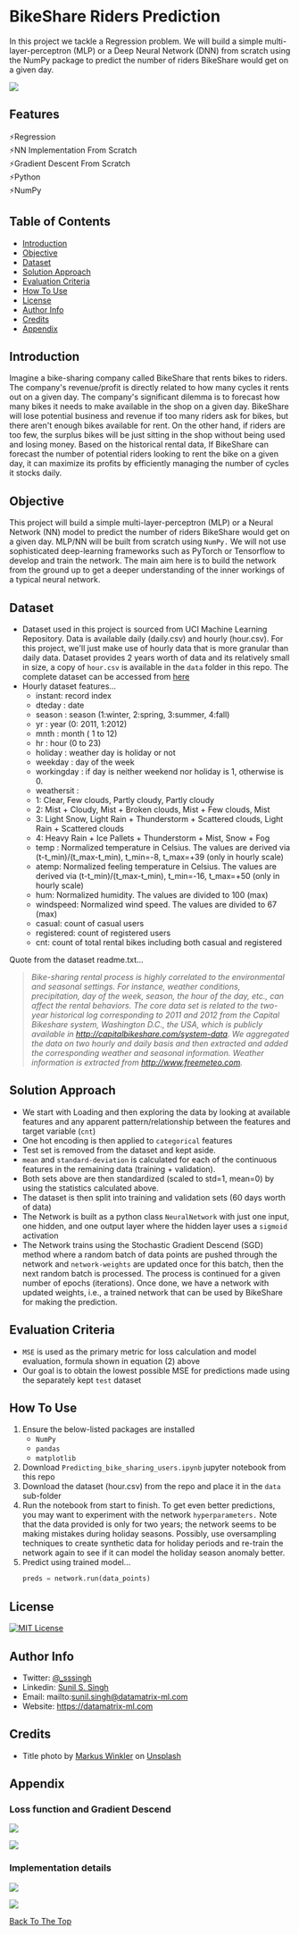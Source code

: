# BikeShare Riders Prediction

In this project we tackle a Regression problem. We will build a simple multi-layer-perceptron (MLP) or a Deep Neural Network (DNN) from scratch using the NumPy package to predict the number of riders BikeShare would get on a given day.

![](images/markus-winkler-unsplash-bikes.jpg)

## Features
⚡Regression <br>
⚡NN Implementation From Scratch <br>
⚡Gradient Descent From Scratch <br>
⚡Python <br>
⚡NumPy

## Table of Contents

- [Introduction](#introduction) 
- [Objective](#objective)
- [Dataset](#dataset)
- [Solution Approach](#solution-approach)
- [Evaluation Criteria](#evaluation-criteria)
- [How To Use](#how-to-use)
- [License](#license)
- [Author Info](#author-info)
- [Credits](#credits)
- [Appendix](#appendix)


## Introduction
Imagine a bike-sharing company called BikeShare that rents bikes to riders. The company's revenue/profit is directly related to how many cycles it rents out on a given day. The company's significant dilemma is to forecast how many bikes it needs to make available in the shop on a given day. BikeShare will lose potential business and revenue if too many riders ask for bikes, but there aren't enough bikes available for rent. On the other hand, if riders are too few, the surplus bikes will be just sitting in the shop without being used and losing money. Based on the historical rental data, If BikeShare can forecast the number of potential riders looking to rent the bike on a given day, it can maximize its profits by efficiently managing the number of cycles it stocks daily.

## Objective
This project will build a simple multi-layer-perceptron (MLP) or a Neural Network (NN) model to predict the number of riders BikeShare would get on a given day. MLP/NN will be built from scratch using `NumPy.` We will not use sophisticated deep-learning frameworks such as PyTorch or Tensorflow to develop and train the network. The main aim here is to build the network from the ground up to get a deeper understanding of the inner workings of a typical neural network.

## Dataset
- Dataset used in this project is sourced from UCI Machine Learning Repository. Data is available daily (daily.csv) and hourly (hour.csv). 
For this project, we'll just make use of hourly data that is more granular than daily data. Dataset provides 2 years worth of data and its relatively small in size, a copy of `hour.csv` is available in the `data` folder in this repo. The complete dataset can be accessed from [here](https://archive.ics.uci.edu/ml/datasets/Bike+Sharing+Dataset)
- Hourly dataset features...
    - instant: record index
    - dteday : date
    - season : season (1:winter, 2:spring, 3:summer, 4:fall)
    - yr : year (0: 2011, 1:2012)
    - mnth : month ( 1 to 12)
    - hr : hour (0 to 23)
    - holiday : weather day is holiday or not
    - weekday : day of the week
    - workingday : if day is neither weekend nor holiday is 1, otherwise is 0.
    + weathersit :
    - 1: Clear, Few clouds, Partly cloudy, Partly cloudy
    - 2: Mist + Cloudy, Mist + Broken clouds, Mist + Few clouds, Mist
    - 3: Light Snow, Light Rain + Thunderstorm + Scattered clouds, Light Rain + Scattered clouds
    - 4: Heavy Rain + Ice Pallets + Thunderstorm + Mist, Snow + Fog
    - temp : Normalized temperature in Celsius. The values are derived via (t-t_min)/(t_max-t_min), t_min=-8, t_max=+39 (only in hourly scale)
    - atemp: Normalized feeling temperature in Celsius. The values are derived via (t-t_min)/(t_max-t_min), t_min=-16, t_max=+50 (only in hourly scale)
    - hum: Normalized humidity. The values are divided to 100 (max)
    - windspeed: Normalized wind speed. The values are divided to 67 (max)
    - casual: count of casual users
    - registered: count of registered users
    - cnt: count of total rental bikes including both casual and registered

Quote from the dataset readme.txt...
> <cite> Bike-sharing rental process is highly correlated to the environmental and seasonal settings. For instance, weather conditions, precipitation, day of the week, season, the hour of the day, etc., can affect the rental behaviors. The core data set is related to the two-year historical log corresponding to 2011 and 2012 from the Capital Bikeshare system, Washington D.C., the USA, which is 
publicly available in http://capitalbikeshare.com/system-data. We aggregated the data on two hourly and daily basis and then extracted and added the corresponding weather and seasonal information. Weather information is extracted from http://www.freemeteo.com. </cite>

## Solution Approach
- We start with Loading and then exploring the data by looking at available features and any apparent pattern/relationship between the features and target variable (`cnt`)
- One hot encoding is then applied to `categorical` features
- Test set is removed from the dataset and kept aside.
- `mean` and `standard-deviation` is calculated for each of the continuous features in the remaining data (training + validation).
- Both sets above are then standardized (scaled to std=1, mean=0) by using the statistics calculated above.
- The dataset is then split into training and validation sets (60 days worth of data)
- The Network is built as a python class `NeuralNetwork` with just one input, one hidden, and one output layer where the hidden layer uses a `sigmoid` activation
- The Network trains using the Stochastic Gradient Descend (SGD) method where a random batch of data points are pushed through the network and `network-weights` are updated once for this batch, then the next random batch is processed. The process is continued for a given number of epochs (iterations). Once done, we have a network with updated weights, i.e., a trained network that can be used by BikeShare for making the prediction. 

## Evaluation Criteria
* `MSE` is used as the primary metric for loss calculation and model evaluation, formula shown in equation (2) above
* Our goal is to obtain the lowest possible MSE for predictions made using the separately kept `test` dataset

## How To Use
1. Ensure the below-listed packages are installed
    - `NumPy`
    - `pandas`
    - `matplotlib`
2. Download `Predicting_bike_sharing_users.ipynb` jupyter notebook from this repo
3. Download the dataset (hour.csv) from the repo and place it in the `data` sub-folder 
4. Run the notebook from start to finish. To get even better predictions, you may want to experiment with the network `hyperparameters.` Note that the data provided is only for two years; the network seems to be making mistakes during holiday seasons. Possibly, use oversampling techniques to create synthetic data for holiday periods and re-train the network again to see if it can model the holiday season anomaly better. 
5. Predict using trained model...
    ```python
    preds = network.run(data_points)
    ```

## License

[![MIT License](https://img.shields.io/badge/License-MIT-green.svg)](https://choosealicense.com/licenses/mit/)

## Author Info

- Twitter: [@_sssingh](https://twitter.com/_sssingh)
- Linkedin: [Sunil S. Singh](https://linkedin.com/in/sssingh)
- Email: mailto:sunil.singh@datamatrix-ml.com
- Website: https://datamatrix-ml.com 

## Credits
- Title photo by <a href="https://unsplash.com/@markuswinkler?utm_source=unsplash&utm_medium=referral&utm_content=creditCopyText">Markus Winkler</a> on <a href="https://unsplash.com/s/photos/bike-rental?utm_source=unsplash&utm_medium=referral&utm_content=creditCopyText">Unsplash</a>

## Appendix

### Loss function and Gradient Descend 
![](images/pic1.png)

![](images/pic2.png)

### Implementation details

![](images/pic3.png)

![](images/pic4.png)

[Back To The Top](#BikeShare-Riders-Prediction)

